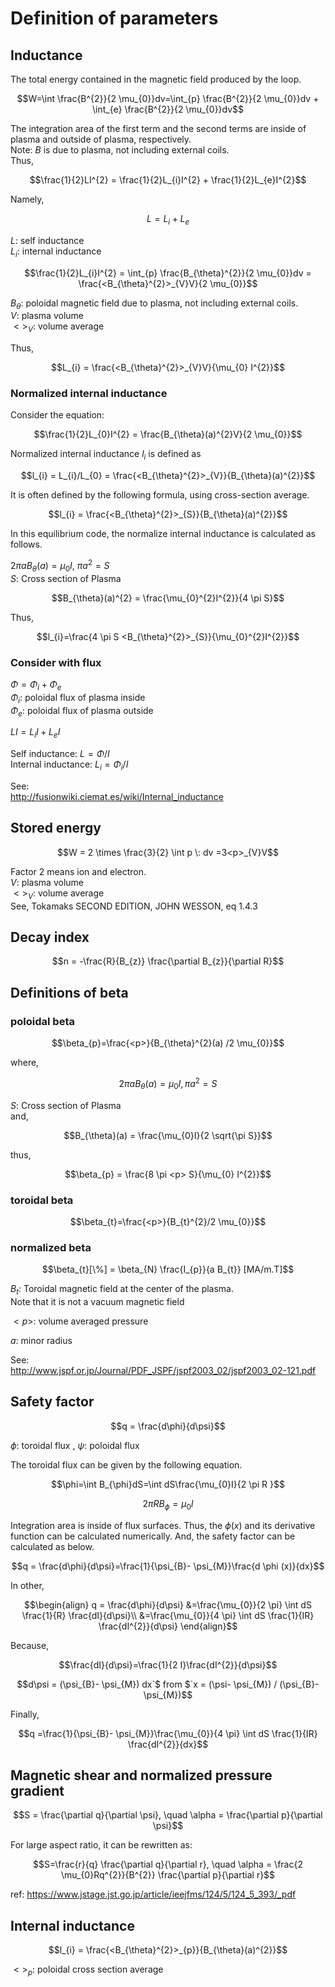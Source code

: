 # Definition of parameters

## Inductance

The total energy contained in the magnetic field produced by the loop.

```math
W=\int \frac{B^{2}}{2 \mu_{0}}dv=\int_{p} \frac{B^{2}}{2 \mu_{0}}dv + \int_{e} \frac{B^{2}}{2 \mu_{0}}dv
```

The integration area of the first term and the second terms are inside of plasma and outside of plasma, respectively.  
Note: $`B`$ is due to plasma, not including external coils.  
Thus,  

```math
\frac{1}{2}LI^{2} = \frac{1}{2}L_{i}I^{2} + \frac{1}{2}L_{e}I^{2}
```

Namely,

```math
L = L_{i}+L_{e}
```

$`L`$: self inductance  
$`L_{i}`$: internal inductance

```math
\frac{1}{2}L_{i}I^{2} = \int_{p} \frac{B_{\theta}^{2}}{2 \mu_{0}}dv = \frac{<B_{\theta}^{2}>_{V}V}{2 \mu_{0}}
```

$`B_{\theta}`$: poloidal magnetic field due to plasma, not including external coils.  
$`V`$: plasma volume  
$`<>_{V}`$: volume average

Thus,  

```math
L_{i} = \frac{<B_{\theta}^{2}>_{V}V}{\mu_{0} I^{2}}
```

### Normalized internal inductance

Consider the equation:

```math
\frac{1}{2}L_{0}I^{2} = \frac{B_{\theta}(a)^{2}V}{2 \mu_{0}}
```

Normalized internal inductance $`l_{i}`$ is defined as

```math
l_{i} = L_{i}/L_{0} = \frac{<B_{\theta}^{2}>_{V}}{B_{\theta}(a)^{2}}
```

It is often defined by the following formula, using cross-section average.

```math
l_{i} = \frac{<B_{\theta}^{2}>_{S}}{B_{\theta}(a)^{2}}
```

In this equilibrium code, the normalize internal inductance is calculated as follows.

$`2 \pi a B_{\theta}(a) = \mu_{0} I`$, $`\pi a^{2} = S`$  
$`S`$: Cross section of Plasma  

```math
B_{\theta}(a)^{2} = \frac{\mu_{0}^{2}I^{2}}{4 \pi S}
```

Thus,  

```math
l_{i}=\frac{4 \pi S <B_{\theta}^{2}>_{S}}{\mu_{0}^{2}I^{2}}
```

### Consider with flux

$`\Phi = \Phi_{i} + \Phi_{e}`$  
$`\Phi_{i}`$: poloidal flux of plasma inside  
$`\Phi_{e}`$: poloidal flux of plasma outside  

$`L I = L_{i}I+L_{e}I`$

Self inductance: $`L=\Phi/I`$  
Internal inductance: $`L_{i}=\Phi_{i}/I`$

See:  
<http://fusionwiki.ciemat.es/wiki/Internal_inductance>

## Stored energy

```math
W = 2 \times \frac{3}{2} \int p \: dv =3<p>_{V}V
```

Factor 2 means ion and electron.  
$`V`$: plasma volume  
$`<>_{V}`$: volume average  
See, Tokamaks SECOND EDITION, JOHN WESSON, eq 1.4.3

## Decay index

```math
n = -\frac{R}{B_{z}} \frac{\partial B_{z}}{\partial R}
```

## Definitions of beta

### poloidal beta

```math
\beta_{p}=\frac{<p>}{B_{\theta}^{2}(a) /2 \mu_{0}}
```

where,  

```math
2 \pi a B_{\theta}(a) = \mu_{0} I, \pi a^{2} = S
```

$`S`$: Cross section of Plasma  
and,  

```math
B_{\theta}(a) = \frac{\mu_{0}I}{2 \sqrt{\pi S}}
```

thus,  

```math
\beta_{p} = \frac{8 \pi <p> S}{\mu_{0} I^{2}}
```

### toroidal beta

```math
\beta_{t}=\frac{<p>}{B_{t}^{2}/2 \mu_{0}}
```

### normalized beta

```math
\beta_{t}[\%] = \beta_{N} \frac{I_{p}}{a B_{t}} [MA/m.T]
```

$`B_{t}`$: Toroidal magnetic field at the center of the plasma.  
Note that it is not a vacuum magnetic field

$`<p>`$: volume averaged pressure

$`a`$: minor radius

See:  
<http://www.jspf.or.jp/Journal/PDF_JSPF/jspf2003_02/jspf2003_02-121.pdf>

## Safety factor

```math
q = \frac{d\phi}{d\psi}
```

$`\phi`$: toroidal flux , $`\psi`$: poloidal flux

The toroidal flux can be given by the following equation.

```math
\phi=\int B_{\phi}dS=\int dS\frac{\mu_{0}I}{2 \pi R }
```

```math
2 \pi R B_{\phi}=\mu_{0}I
```

Integration area is inside of flux surfaces. Thus, the $`\phi (x)`$ and its derivative function can be calculated numerically. And, the safety factor can be calculated as below.

```math
q = \frac{d\phi}{d\psi}=\frac{1}{\psi_{B}- \psi_{M}}\frac{d \phi (x)}{dx}
```

In other,

```math
\begin{align}
q = \frac{d\phi}{d\psi}
&=\frac{\mu_{0}}{2 \pi} \int dS \frac{1}{R} \frac{dI}{d\psi}\\
&=\frac{\mu_{0}}{4 \pi} \int dS \frac{1}{IR} \frac{dI^{2}}{d\psi}
\end{align}
```

Because,

```math
\frac{dI}{d\psi}=\frac{1}{2 I}\frac{dI^{2}}{d\psi}
```

```math
d\psi = (\psi_{B}- \psi_{M}) dx`$ from $`x = (\psi- \psi_{M}) / (\psi_{B}- \psi_{M})
```

Finally,

```math
q =\frac{1}{\psi_{B}- \psi_{M}}\frac{\mu_{0}}{4 \pi} \int dS \frac{1}{IR} \frac{dI^{2}}{dx}
```

## Magnetic shear and normalized pressure gradient

```math
S = \frac{\partial q}{\partial \psi}, \quad \alpha = \frac{\partial p}{\partial \psi}
```

For large aspect ratio, it can be rewritten as:

```math
S=\frac{r}{q} \frac{\partial q}{\partial r}, \quad \alpha = \frac{2 \mu_{0}Rq^{2}}{B^{2}} \frac{\partial p}{\partial r}
```

ref: <https://www.jstage.jst.go.jp/article/ieejfms/124/5/124_5_393/_pdf>

## Internal inductance

```math
l_{i} = \frac{<B_{\theta}^{2}>_{p}}{B_{\theta}(a)^{2}}
```

$`<>_{p}`$: poloidal cross section average
